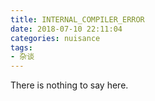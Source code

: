 ```yaml
---
title: INTERNAL_COMPILER_ERROR
date: 2018-07-10 22:11:04
categories: nuisance
tags:
- 杂谈
---
```


There is nothing to say here.

<!-- ## 汇编和寒假

转眼之间，在微软 3 个月实习已经过了一半了，今年上半年可以说是很纠结的一年了，寒假的时候了解了一下汇编和编译原理（因为没选到这门课），看了 Stanford 的那节 CS143 Compiler 那节课，最后的 assignment 是做一个 Cool 语言的编译器。Cool 是 Stanford 的老师为了这门课自己设计的一个面向对象的程序语言。

后来折腾了很久，因为 MIPS 汇编语言的资料不是很充足，加上自己的基础并不好和寒假时间也不多，最后没能完成这个 assignment，算是比较遗憾的一件事吧。希望如果以后有空，能重新捡起这个来。

好处是学了汇编和编译原理的一些知识后，对编程语言有了全新的理解，看到一个 syntax，总想把它 parse 成汇编代码，让我对高级语言最后怎么解析成汇编语言有了更 detail 的认知。同时对寄存器，内存分配，程序的一些概念有了更为深刻的一些理解。

不过我学校把这个设为选修课，并且还不是我专业的专选课。。。（虽然就算是专选课也是水得不行，感觉还可能坑的一匹。。不如不是好了。。）

----

## 春招和考研

开学前给阿里投了简历，投的是 Java 开发实习生。我也是惊了，面了才知道自己这么菜，其实自己对于 Java，真的只是会 syntax 而已。。果然面了两轮就挂了。。太菜了，不挂我挂谁。。

还给网易游戏投了一份，石沉大海，然后在我入职微软几天后给我发了感谢信。。

春找没投几家，阿里最早面的，也是最早挂的。挂了之后感觉自己实在太菜，根本没机会。。BAT 也就投了一家杭州的 A 。剩下的也不敢投了。。

阿里挂了之后开始准备考研，在考研教室学习了一个多月，后来收到微软的 offer，放弃了考研。。备考了一个多月的考研之后对研究生还是很向往的，因为学生有很多自己的 free time 可以支配，同时我也更向往一个高级学府。

微软的面试体验还是很棒的。

我还记得我是今年 3 月 31 号做的微软笔试题，去年微软有个预苗计划，当时也是 3 月 31 号，我参加了，可是去年太菜了，去年我还记得那天去武汉玩，到了之后用老二电脑电脑做的笔试题，直接爆零。。gg思密达。。

今年过了笔试之后，因为我邮箱填错了，没收到 onsite 的面试邮件。。后来 hr 打电话来找到我让我去 onsite 面试，可以说是很感动了。

微软的面试题目没什么印象了，就是一直做题，还做了一道智力题，比较有意思，所以印象深刻。

其实我感觉我 onsite 面试表现还是不错的，感觉比自己电话面试的时候发挥好一些。。然后微软就是做算法题，感觉自己比较 fit 这个面试模式吧。

在微软实习也遇到很多研究生和留学生，大部分都是研究生和留学生吧。也是很羡慕别人 3 年研究生生活或者留学生生活的。

## 杂
还记得面试的时候，面试官问我对什么感兴趣，我说我对什么都挺感兴趣的。

其实我真的对什么都很感兴趣。无论是前端，后端还是算法。 -->